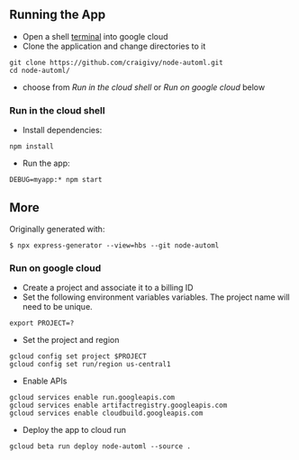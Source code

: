 ## Running the App
* Open a shell [terminal](https://shell.cloud.google.com/?show=terminal) into google cloud
* Clone the application and change directories to it
```
git clone https://github.com/craigivy/node-automl.git
cd node-automl/
```
* choose from *Run in the cloud shell* or *Run on google cloud* below

### Run in the cloud shell

* Install dependencies:
```
npm install
```

* Run the app:
```
DEBUG=myapp:* npm start
```

## More

Originally generated with:
```
$ npx express-generator --view=hbs --git node-automl
```

### Run on google cloud
* Create a project and associate it to a billing ID
* Set the following environment variables variables.  The project name will need to be unique.
```
export PROJECT=? 
```

* Set the project and region
```
gcloud config set project $PROJECT
gcloud config set run/region us-central1
```
* Enable APIs
```
gcloud services enable run.googleapis.com
gcloud services enable artifactregistry.googleapis.com
gcloud services enable cloudbuild.googleapis.com
```

* Deploy the app to cloud run
```
gcloud beta run deploy node-automl --source .
```
